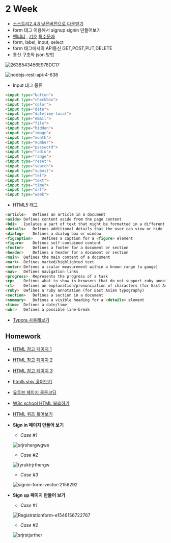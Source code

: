 # 2 Week



+ [소스트리2.4.8 낮은버전으로 다운받기 ](https://www.sourcetreeapp.com/download-archives)
+  form 태그 이용해서 signup signin 만들어보기
+ [엔티티](https://www.w3schools.com/html/html_entities.asp) , [기호](https://www.w3schools.com/html/html_symbols.asp) [특수문자](https://webdir.tistory.com/81)
+ form, label, input, select
+ form 태그에서의 API통신 GET,POST,PUT,DELETE
+ 통신 구조와 json 방법

![263B543456E978DC17](https://user-images.githubusercontent.com/33567964/72198843-9e9b8900-3476-11ea-8d89-4dd2cfa10ab5.png)



![nodejs-rest-api-4-638](https://user-images.githubusercontent.com/33567964/72198846-b6730d00-3476-11ea-8a58-44c55d68d8ee.jpg)





+ Input 태그 종류

```html
<input type="button">
<input type="checkbox">
<input type="color">
<input type="date">
<input type="datetime-local">
<input type="email">
<input type="file">
<input type="hidden">
<input type="image">
<input type="month">
<input type="number">
<input type="password">
<input type="radio">
<input type="range">
<input type="reset">
<input type="search">
<input type="submit">
<input type="tel">
<input type="text">
<input type="time">
<input type="url">
<input type="week">
```



+ HTML5 태그

```html
<article>	Defines an article in a document
<aside>	Defines content aside from the page content
<bdi>	Isolates a part of text that might be formatted in a different directiofrom other text outside it
<details>	Defines additional details that the user can view or hide
<dialog>	Defines a dialog box or window
<figcaption>	Defines a caption for a <figure> element
<figure>	Defines self-contained content
<footer>	Defines a footer for a document or section
<header>	Defines a header for a document or section
<main>	Defines the main content of a document
<mark>	Defines marked/highlighted text
<meter>	Defines a scalar measurement within a known range (a gauge)
<nav>	Defines navigation links
<progress>	Represents the progress of a task
<rp>	Defines what to show in browsers that do not support ruby annotations
<rt>	Defines an explanation/pronunciation of characters (for East Asian typography)
<ruby>	Defines a ruby annotation (for East Asian typography)
<section>	Defines a section in a document
<summary>	Defines a visible heading for a <details> element
<time>	Defines a date/time
<wbr>	Defines a possible line-break
```



+ [Typora 사용해보기](http://support.typora.io/Markdown-Reference/#block-elements)



## Homework

+ [HTML 참고 페이지 1](http://webberstudy.com/html-css/html-1/basic-knowledge/)
+ [HTML 참고 페이지 2](http://webberstudy.com/html-css/html-2/web-standard/)
+ [HTML 참고 페이지 3](http://webberstudy.com/html-css/html-3/meta-elements/)

+ [html5 shiv 훑어보기](https://webdir.tistory.com/81)
+ [유투브 페이지 클론코딩](https://www.youtube.com/?gl=KR)
+ [W3c school HTML 복습하기](https://www.w3schools.com/html/default.asp)
+ [HTML 퀴즈 풀어보기](https://www.w3schools.com/html/html_quiz.asp)



+ **Sign in 페이지 만들어 보기**

  + *Case #1*

  ![srjrshergwgwe](https://user-images.githubusercontent.com/33567964/72198807-187f4280-3476-11ea-9d99-f9f402036563.png)

  

  + *Case #2*

  ![tyruktrjrthergw](https://user-images.githubusercontent.com/33567964/72198811-259c3180-3476-11ea-86fd-077a9e96ea4b.png)

  

  + *Case #3*

  ![signin-form-vector-2156292](https://user-images.githubusercontent.com/33567964/72198814-2c2aa900-3476-11ea-9ecf-b97a455baa75.jpg)

  

+ **Sign up 페이지 만들어 보기**

  + *Case #1*

  ![Registrationform-e1546156722767](https://user-images.githubusercontent.com/33567964/72198819-3cdb1f00-3476-11ea-8e37-7c6f8f158cf6.jpg)

  + *Case #2*

  ![srjrstjsrther](https://user-images.githubusercontent.com/33567964/72198820-41073c80-3476-11ea-962c-d47f9be99a8d.png)

  
